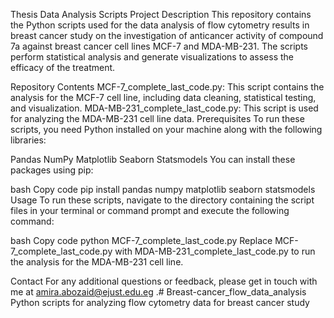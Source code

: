 Thesis Data Analysis Scripts
Project Description
This repository contains the Python scripts used for the data analysis of flow cytometry results in breast cancer study on the investigation of anticancer activity of compound 7a against breast cancer cell lines MCF-7 and MDA-MB-231. The scripts perform statistical analysis and generate visualizations to assess the efficacy of the treatment.

Repository Contents
MCF-7_complete_last_code.py: This script contains the analysis for the MCF-7 cell line, including data cleaning, statistical testing, and visualization.
MDA-MB-231_complete_last_code.py: This script is used for analyzing the MDA-MB-231 cell line data.
Prerequisites
To run these scripts, you need Python installed on your machine along with the following libraries:

Pandas
NumPy
Matplotlib
Seaborn
Statsmodels
You can install these packages using pip:

bash
Copy code
pip install pandas numpy matplotlib seaborn statsmodels
Usage
To run these scripts, navigate to the directory containing the script files in your terminal or command prompt and execute the following command:

bash
Copy code
python MCF-7_complete_last_code.py
Replace MCF-7_complete_last_code.py with MDA-MB-231_complete_last_code.py to run the analysis for the MDA-MB-231 cell line.



Contact
For any additional questions or feedback, please get in touch with me at amira.abozaid@ejust.edu.eg .# Breast-cancer_flow_data_analysis
Python scripts for analyzing flow cytometry data for breast cancer study
